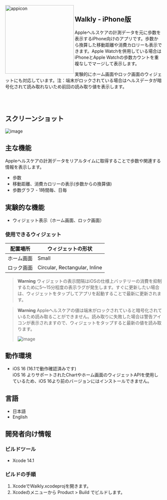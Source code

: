 <img width="220" alt="appicon" src="https://user-images.githubusercontent.com/20147818/200149330-aac5fa0c-ae0a-41ee-9f76-229ea9c0c885.png" align="left"/>
<div>
<h2>Walkly - iPhone版</h2>
<p>Appleヘルスケアの計測データを元に歩数を表示するiPhone向けのアプリです。歩数から換算した移動距離や消費カロリーも表示できます。Apple Watchを併用している場合はiPhoneとApple Watchの歩数カウントを重複なしでマージして表示します。</p>
<p>実験的にホーム画面やロック画面のウィジェットにも対応しています。注：端末がロックされている場合はヘルスデータが暗号化されて読み取れないため前回の読み取り値を表示します。</p>
</div>

<br/><br/>

## スクリーンショット
![image](https://user-images.githubusercontent.com/20147818/200150422-f1bd9269-f07f-4f2d-956c-5be220baf425.png)

<div align="center">

</div>

## 主な機能
Appleヘルスケアの計測データをリアルタイムに取得することで歩数や関連する情報を表示します。
- 歩数
- 移動距離、消費カロリーの表示(歩数からの換算値)
- 歩数グラフ - 1時間毎、日毎

## 実験的な機能
- ウィジェット表示（ホーム画面、ロック画面）

### 使用できるウィジェット

| 配置場所  | ウィジェットの形状                  |
| -------- | ----------------------------- |
| ホーム画面 | Small                         |
| ロック画面  | Circular, Rectangular, Inline |

> **Warning**
> ウィジェットの表示間隔はiOSの仕様上バッテリーの消費を抑制するために5〜15分程度の表示ラグが発生します。すぐに更新したい場合は、ウィジェットをタップしてアプリを起動することで最新に更新されます。

> **Warning**
> Appleヘルスケアの値は端末がロックされていると暗号化されているため読み取ることができません。読み取りに失敗した場合は警告アイコンが表示されますので、ウィジェットをタップすると最新の値を読み取ります。
> 
> ![image](https://user-images.githubusercontent.com/20147818/200151181-2b4702e8-dc35-48dd-a35c-99412f652ea9.png)

## 動作環境
- iOS 16 (16.1で動作確認済みです) <br>
iOS 16 よりサポートされたChartやホーム画面のウィジェットAPIを使用しているため、iOS 16より前のバージョンにはインストールできません。

## 言語
- 日本語
- English

## 開発者向け情報

### ビルドツール
- Xcode 14.1

### ビルドの手順
1. XcodeでWalkly.xcodeprojを開きます。
2. Xcodeのメニューから Product > Build でビルドします。

